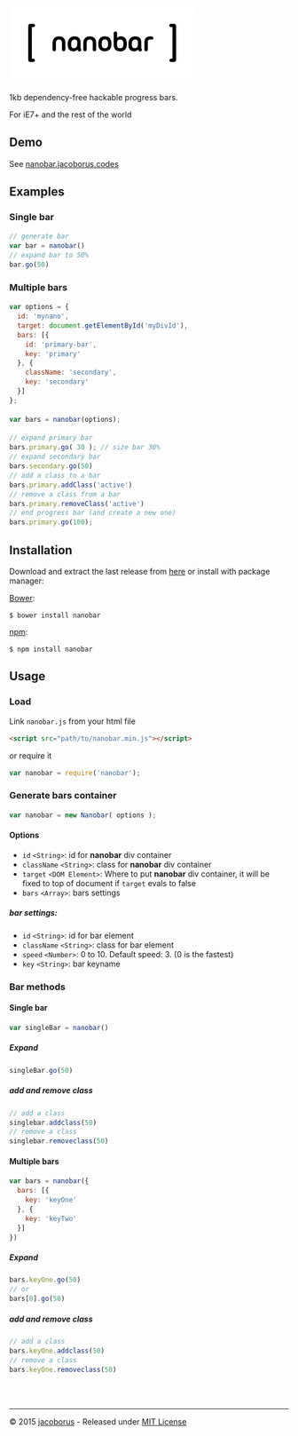 ![nanobar](https://raw.githubusercontent.com/jacoborus/nanobar/master/brand/nanobar.png 'nanobar logo')
=======================================================================================================

1kb dependency-free hackable progress bars.

For iE7+ and the rest of the world

## Demo

See [nanobar.jacoborus.codes](http://nanobar.jacoborus.codes)

## Examples

### Single bar

```js
// generate bar
var bar = nanobar()
// expand bar to 50%
bar.go(50)
```

### Multiple bars

```js
var options = {
  id: 'mynano',
  target: document.getElementById('myDivId'),
  bars: [{
    id: 'primary-bar',
    key: 'primary'
  }, {
    className: 'secondary',
    key: 'secondary'
  }]
};

var bars = nanobar(options);

// expand primary bar
bars.primary.go( 30 ); // size bar 30%
// expand secondary bar
bars.secondary.go(50)
// add a class to a bar
bars.primary.addClass('active')
// remove a class from a bar
bars.primary.removeClass('active')
// end progress bar (and create a new one)
bars.primary.go(100);
```

## Installation

Download and extract the last release from [here](https://github.com/jacoborus/nanobar/archive/master.zip) or install with package manager:

[Bower](http://bower.io/search/?q=nanobar):

```
$ bower install nanobar
```

[npm](https://www.npmjs.org/package/nanobar):

```
$ npm install nanobar
```


## Usage

### Load

Link `nanobar.js` from your html file

```html
<script src="path/to/nanobar.min.js"></script>
```

or require it

```js
var nanobar = require('nanobar');
```

### Generate bars container

```js
var nanobar = new Nanobar( options );
```

#### Options

- `id` `<String>`: id for **nanobar** div container
- `className` `<String>`: class for **nanobar**  div container
- `target` `<DOM Element>`: Where to put **nanobar**  div container, it will be fixed to top of document if `target` evals to false
- `bars` `<Array>`: bars settings

##### bar settings:

- `id` `<String>`: id for bar element
- `className` `<String>`: class for bar element
- `speed` `<Number>`: 0 to 10. Default speed: 3. (0 is the fastest)
- `key` `<String>`: bar keyname

### Bar methods

#### Single bar

```js
var singleBar = nanobar()
```

##### Expand

```js
singleBar.go(50)
```

##### add and remove class

```js
// add a class
singlebar.addclass(50)
// remove a class
singlebar.removeclass(50)
```

#### Multiple bars

```js
var bars = nanobar({
  bars: [{
    key: 'keyOne'
  }, {
    key: 'keyTwo'
  }]
})
```

##### Expand

```js
bars.keyOne.go(50)
// or
bars[0].go(50)
```

##### add and remove class

```js
// add a class
bars.keyOne.addclass(50)
// remove a class
bars.keyOne.removeclass(50)
```

<br><br>

---

© 2015 [jacoborus](https://github.com/jacoborus) - Released under [MIT License](https://raw.github.com/jacoborus/nanobar/master/LICENSE)
